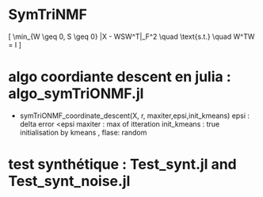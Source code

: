 # SymTriNMF
\[ \min_{W \geq 0, S \geq 0} \|X - WSW^T\|_F^2 \quad \text{s.t.} \quad W^TW = I \]
 

# algo coordiante descent en julia : algo_symTriONMF.jl 
- symTriONMF_coordinate_descent(X, r, maxiter,epsi,init_kmeans)
epsi : delta error <epsi
maxiter : max of itteration 
init_kmeans : true initialisation by kmeans , flase: random

# test synthétique : Test_synt.jl and Test_synt_noise.jl
